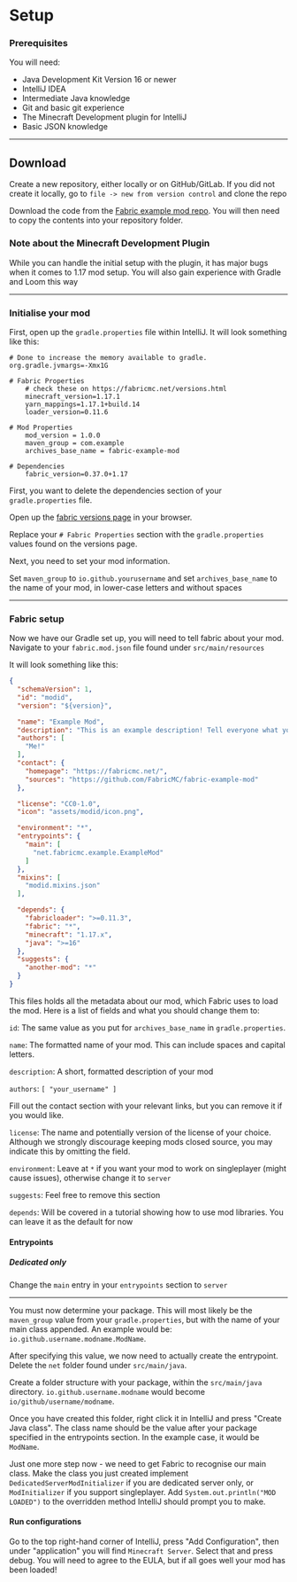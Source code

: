 # Setup

### Prerequisites

You will need:

- Java Development Kit Version 16 or newer
- IntelliJ IDEA
- Intermediate Java knowledge
- Git and basic git experience
- The Minecraft Development plugin for IntelliJ
- Basic JSON knowledge

---

## Download

Create a new repository, either locally or on GitHub/GitLab. If you did not create it locally, go to `file -> new from version control` and clone the repo

Download the code from the [Fabric example mod repo](https://github.com/fabricmc/fabric-example-mod). You will then need to copy the contents into your repository folder.

### Note about the Minecraft Development Plugin

While you can handle the initial setup with the plugin, it has major bugs when it comes to 1.17 mod setup. You will also gain experience with Gradle and Loom this way

---

### Initialise your mod

First, open up the `gradle.properties` file within IntelliJ. It will look something like this:

```properties
# Done to increase the memory available to gradle.
org.gradle.jvmargs=-Xmx1G

# Fabric Properties
	# check these on https://fabricmc.net/versions.html
	minecraft_version=1.17.1
	yarn_mappings=1.17.1+build.14
	loader_version=0.11.6

# Mod Properties
	mod_version = 1.0.0
	maven_group = com.example
	archives_base_name = fabric-example-mod

# Dependencies
	fabric_version=0.37.0+1.17
```

First, you want to delete the dependencies section of your `gradle.properties` file.

Open up the [fabric versions page](https://fabricmc.net/versions.html) in your browser.

Replace your `# Fabric Properties` section with the `gradle.properties` values found on the versions page.

Next, you need to set your mod information. 

Set `maven_group` to `io.github.yourusername` and set `archives_base_name` to the name of your mod, in lower-case letters and without spaces

---

### Fabric setup

Now we have our Gradle set up, you will need to tell fabric about your mod. Navigate to your `fabric.mod.json` file found under `src/main/resources`

It will look something like this:

```json
{
  "schemaVersion": 1,
  "id": "modid",
  "version": "${version}",

  "name": "Example Mod",
  "description": "This is an example description! Tell everyone what your mod is about!",
  "authors": [
    "Me!"
  ],
  "contact": {
    "homepage": "https://fabricmc.net/",
    "sources": "https://github.com/FabricMC/fabric-example-mod"
  },

  "license": "CC0-1.0",
  "icon": "assets/modid/icon.png",

  "environment": "*",
  "entrypoints": {
    "main": [
      "net.fabricmc.example.ExampleMod"
    ]
  },
  "mixins": [
    "modid.mixins.json"
  ],

  "depends": {
    "fabricloader": ">=0.11.3",
    "fabric": "*",
    "minecraft": "1.17.x",
    "java": ">=16"
  },
  "suggests": {
    "another-mod": "*"
  }
}
```

This files holds all the metadata about our mod, which Fabric uses to load the mod. Here is a list of fields and what you should change them to:

`id`: The same value as you put for `archives_base_name` in `gradle.properties`.

`name`: The formatted name of your mod. This can include spaces and capital letters.

`description`: A short, formatted description of your mod

`authors`: `[ "your_username" ]`

Fill out the contact section with your relevant links, but you can remove it if you would like.

`license`: The name and potentially version of the license of your choice. Although we strongly discourage keeping mods closed source, you may indicate this by omitting the field.

`environment`: Leave at `*` if you want your mod to work on singleplayer (might cause issues), otherwise change it to `server`

`suggests`: Feel free to remove this section

`depends`: Will be covered in a tutorial showing how to use mod libraries. You can leave it as the default for now

#### Entrypoints

##### Dedicated only

Change the `main` entry in your `entrypoints` section to `server`

---

You must now determine your package. This will most likely be the `maven_group` value from your `gradle.properties`, but with the name of your main class appended. An example would be: `io.github.username.modname.ModName`.

After specifying this value, we now need to actually create the entrypoint. Delete the `net` folder found under `src/main/java`.

Create a folder structure with your package, within the `src/main/java` directory. `io.github.username.modname` would become `io/github/username/modname`.

Once you have created this folder, right click it in IntelliJ and press "Create Java class". The class name should be the value after your package specified in the entrypoints section. In the example case, it would be `ModName`.

Just one more step now - we need to get Fabric to recognise our main class. Make the class you just created implement `DedicatedServerModInitializer` if you are dedicated server only, or `ModInitializer` if you support singleplayer. Add `System.out.println("MOD LOADED")` to the overridden method IntelliJ should prompt you to make. 

#### Run configurations

Go to the top right-hand corner of IntelliJ, press "Add Configuration", then under "application" you will find `Minecraft Server`. Select that and press debug. You will need to agree to the EULA, but if all goes well your mod has been loaded!
